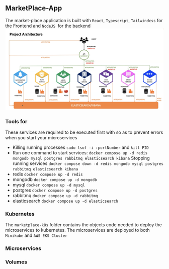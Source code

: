 ## MarketPlace-App 
The market-place application is built with `React`, `Typescript`, `Tailwindcss` for the Frontend and `NodeJS `for the backend
![NodeJS-Microservices-Kubernetes](project_architecture.png)
### Tools for 
These services are required to be executed first with so as to prevent errors when you start your microservices
- Killing running processes `sudo lsof -i :portNumber` and `kill PID`
- Run one command to start services: `docker compose up -d redis mongodb mysql postgres rabbitmq elasticsearch kibana`
Stopping running services `docker compose down -d redis mongodb mysql postgres rabbitmq elasticsearch kibana`
- redis `docker compose up -d redis`
- mongodb `docker compose up -d mongodb`
- mysql `docker compose up -d mysql`
- postgres `docker compose up -d postgres`
- rabbitmq `docker compose up -d rabbitmq`
- elasticsearch `docker compose up -d elasticsearch`
### Kubernetes
The `marketplace-k8s` folder contains the objects code needed to deploy the microservices to kubernetes.
The microservices are deployed to both `Minikube` and `AWS EKS Cluster`
### Microservices

### Volumes
